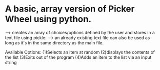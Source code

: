 # A basic, array version of Picker Wheel using python.

--> creates an array of choices/options defined by the user and stores in a text file using pickle.
--> an already existing text file can also be used as long as it's in the same directory as the main file.

Available Options:
  (1)Selects an item at random
  (2)displays the contents of the list
  (3)Exits out of the program
  (4)Adds an item to the list via an input string
